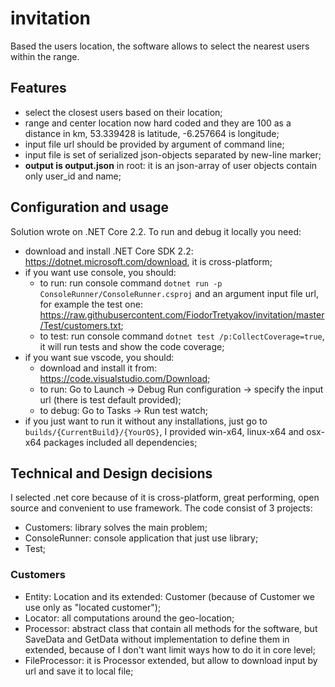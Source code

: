# invitation

Based the users location, the software allows to select the nearest users within the range.

## Features

* select the closest users based on their location;
* range and center location now hard coded and they are 100 as a distance in km, 53.339428 is latitude, -6.257664 is longitude;
* input file url should be provided by argument of command line;
* input file is set of serialized json-objects separated by new-line marker;
* **output is output.json** in root: it is an json-array of user objects contain only user_id and name;

## Configuration and usage

Solution wrote on .NET Core 2.2. To run and debug it locally you need:

* download and install .NET Core SDK 2.2: <https://dotnet.microsoft.com/download>, it is cross-platform;
* if you want use console, you should:
  * to run: run console command `dotnet run -p ConsoleRunner/ConsoleRunner.csproj` and an argument input file url, for example the test one: <https://raw.githubusercontent.com/FiodorTretyakov/invitation/master/Test/customers.txt>;
  * to test: run console command `dotnet test /p:CollectCoverage=true`, it will run tests and show the code coverage;
* if you want sue vscode, you should:
  * download and install it from: <https://code.visualstudio.com/Download>;
  * to run: Go to Launch -> Debug Run configuration -> specify the input url (there is test default provided);
  * to debug: Go to Tasks -> Run test watch;
* if you just want to run it without any installations, just go to `builds/{CurrentBuild}/{YourOS}`, I provided win-x64, linux-x64 and osx-x64 packages included all dependencies;

## Technical and Design decisions

I selected .net core because of it is cross-platform, great performing, open source and convenient to use framework.
The code consist of 3 projects:

* Customers: library solves the main problem;
* ConsoleRunner: console application that just use library;
* Test;

### Customers

* Entity: Location and its extended: Customer (because of Customer we use only as "located customer");
* Locator: all computations around the geo-location;
* Processor: abstract class that contain all methods for the software, but SaveData and GetData without implementation to define them in extended, because of I don't want limit ways how to do it in core level;
* FileProcessor: it is Processor extended, but allow to download input by url and save it to local file;
